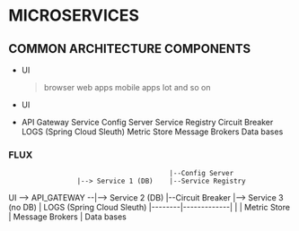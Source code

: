 # MICROSERVICES

## COMMON ARCHITECTURE COMPONENTS

- UI
  > browser
  > web apps
  > mobile apps
  > Iot
  > and so on

- UI
- API Gateway
Service
Config Server
Service Registry
Circuit Breaker
LOGS (Spring Cloud Sleuth)
Metric Store
Message Brokers
Data bases
                         


### FLUX
                                            |--Config Server 
                     |--> Service 1 (DB)    |--Service Registry
UI --> API_GATEWAY --|--> Service 2 (DB)    |--Circuit Breaker 
                     |--> Service 3 (no DB) |  LOGS (Spring Cloud Sleuth)
                     |--------|-------------| 
                              |
                              | Metric Store
                              | Message Brokers
                              | Data bases


